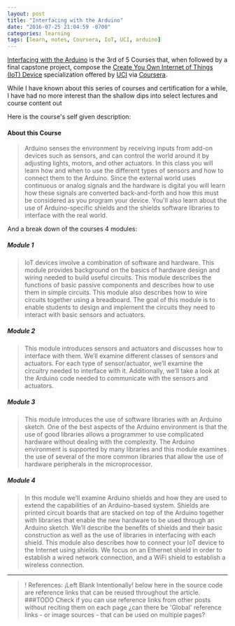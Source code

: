 ```yaml
---
layout: post
title: "Interfacing with the Arduino"
date: "2016-07-25 21:04:59 -0700"
categories: learning
tags: [learn, notes, Coursera, IoT, UCI, arduino]
---
```


[Interfacing with the Arduino][This Class] is the 3rd of 5 Courses that, when followed by a final capstone project, compose the [Create You Own Internet of Things (IoT) Device][This Specialization] specialization offered by [UCI][] via [Coursera].

While I have known about this series of courses and certification for a while, I have had no more interest than the shallow dips into select lectures and course content out


Here is the course's self given description:  
#### About this Course  
> Arduino senses the environment by receiving inputs from add-on devices such as sensors, and can control the world around it by adjusting lights, motors, and other actuators. In this class you will learn how and when to use the different types of sensors and how to connect them to the Arduino. Since the external world uses continuous or analog signals and the hardware is digital you will learn how these signals are converted back-and-forth and how this must be considered as you program your device. You'll also learn about the use of Arduino-specific shields and the shields software libraries to interface with the real world.

And a break down of the courses 4 modules:

##### Module 1
> IoT devices involve a combination of software and hardware. This module provides background on the basics of hardware design and wiring needed to build useful circuits. This module describes the functions of basic passive components and describes how to use them in simple circuits. This module also describes how to wire circuits together using a breadboard. The goal of this module is to enable students to design and implement the circuits they need to interact with basic sensors and actuators.

##### Module 2
> This module introduces sensors and actuators and discusses how to interface with them. We’ll examine different classes of sensors and actuators. For each type of sensor/actuator, we’ll examine the circuitry needed to interface with it. Additionally, we’ll take a look at the Arduino code needed to communicate with the sensors and actuators.

##### Module 3
> This module introduces the use of software libraries with an Arduino sketch. One of the best aspects of the Arduino environment is that the use of good libraries allows a programmer to use complicated hardware without dealing with the complexity. The Arduino environment is supported by many libraries and this module examines the use of several of the more common libraries that allow the use of hardware peripherals in the microprocessor.

##### Module 4
> In this module we’ll examine Arduino shields and how they are used to extend the capabilities of an Arduino-based system. Shields are printed circuit boards that are stacked on top of the Arduino together with libraries that enable the new hardware to be used through an Arduino sketch. We’ll describe the benefits of shields and their basic construction as well as the use of libraries in interfacing with each shield. This module also describes how to connect your IoT device to the Internet using shields. We focus on an Ethernet shield in order to establish a wired network connection, and a WiFi shield to establish a wireless connection.


---  

>! References:
> ¡Left Blank Intentionally!
> below here in the source code are reference links that can be reused throughout the article.
> ###TODO Check if you can use reference links from other posts without reciting them on each page
> ¿can there be 'Global' reference links - or image sources - that can be used on multiple pages?

[This Class]: <https://www.coursera.org/learn/interface-with-arduino> "Interfacing with the Arduino"

[This Specialization]: <https://www.coursera.org/specializations/iot> "Create You Own Internet of Things (IoT) Device"

[UCI]: <https://uci.edu> "University California Irvine"

[Coursera]: <https://Coursera.org> "Online Classes From Top Universities"
